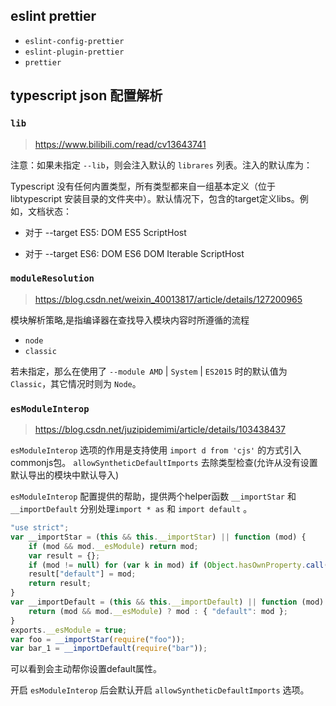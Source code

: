 

## eslint prettier

- `eslint-config-prettier`
- `eslint-plugin-prettier`
- `prettier`


## typescript json 配置解析


### `lib`

> https://www.bilibili.com/read/cv13643741

注意：如果未指定 `--lib`，则会注入默认的 `librares` 列表。注入的默认库为：

Typescript 没有任何内置类型，所有类型都来自一组基本定义（位于 libtypescript 安装目录的文件夹中）。默认情况下，包含的target定义libs。例如，文档状态：

- 对于 --target ES5: DOM ES5 ScriptHost

- 对于 --target ES6: DOM ES6 DOM Iterable ScriptHost

### `moduleResolution`

> https://blog.csdn.net/weixin_40013817/article/details/127200965

模块解析策略,是指编译器在查找导入模块内容时所遵循的流程

- `node`
- `classic`

若未指定，那么在使用了 `--module AMD` | `System` | `ES2015` 时的默认值为 `Classic`，其它情况时则为 `Node`。


### `esModuleInterop`

> https://blog.csdn.net/juzipidemimi/article/details/103438437

`esModuleInterop` 选项的作用是支持使用 `import d from 'cjs'` 的方式引入commonjs包。
`allowSyntheticDefaultImports` 去除类型检查(允许从没有设置默认导出的模块中默认导入)

`esModuleInterop` 配置提供的帮助，提供两个helper函数 `__importStar` 和 `__importDefault` 分别处理`import * as` 和 `import default` 。


```js
"use strict";
var __importStar = (this && this.__importStar) || function (mod) {
    if (mod && mod.__esModule) return mod;
    var result = {};
    if (mod != null) for (var k in mod) if (Object.hasOwnProperty.call(mod, k)) result[k] = mod[k];
    result["default"] = mod;
    return result;
}
var __importDefault = (this && this.__importDefault) || function (mod) {
    return (mod && mod.__esModule) ? mod : { "default": mod };
}
exports.__esModule = true;
var foo = __importStar(require("foo"));
var bar_1 = __importDefault(require("bar"));
```

可以看到会主动帮你设置default属性。

开启 `esModuleInterop` 后会默认开启 `allowSyntheticDefaultImports` 选项。

